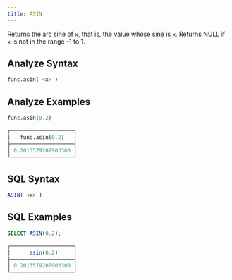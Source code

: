 ```yaml
---
title: ASIN
---
```


Returns the arc sine of `x`, that is, the value whose sine is `x`. Returns NULL if `x` is not in the range -1 to 1.

## Analyze Syntax

```python
func.asin( <x> )
```

## Analyze Examples

```python
func.asin(0.2)

┌────────────────────┐
│   func.asin(0.2)   │
├────────────────────┤
│ 0.2013579207903308 │
└────────────────────┘
```

## SQL Syntax

```sql
ASIN( <x> )
```

## SQL Examples

```sql
SELECT ASIN(0.2);

┌────────────────────┐
│      asin(0.2)     │
├────────────────────┤
│ 0.2013579207903308 │
└────────────────────┘
```
